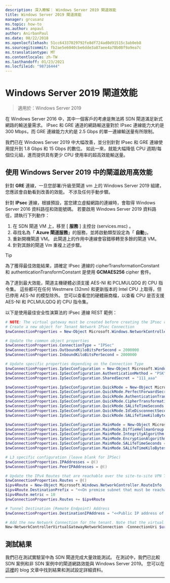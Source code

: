 ```yaml
---
description: 深入瞭解： Windows Server 2019 閘道效能
title: Windows Server 2019 閘道效能
manager: grcusanz
ms.topic: how-to
ms.author: anpaul
author: AnirbanPaul
ms.date: 08/22/2018
ms.openlocfilehash: 51cc64337029792fe8df724ad0d91515c3ab0eb8
ms.sourcegitcommit: fb2ae5e6040cbe6dde3a87aee4a78b08f9a9ea7c
ms.translationtype: MT
ms.contentlocale: zh-TW
ms.lasthandoff: 01/23/2021
ms.locfileid: "98716444"
---
```

# <a name="windows-server-2019-gateway-performance"></a>Windows Server 2019 閘道效能

>適用於：Windows Server 2019

在 Windows Server 2016 中，其中一個客戶的考慮是無法將 SDN 閘道滿足新式網路的輸送量需求。 IPsec 和 GRE 通道的網路輸送量對於 IPsec 連線能力大約是 300 Mbps，而 GRE 連線能力大約是 2.5 Gbps 的單一連線輸送量有所限制。

我們已在 Windows Server 2019 中大幅改善，並分別針對 IPsec 和 GRE 連線使用提升到 1.8 Gbps 和 15 Gbps 的數位。 如此一來，就能大幅降低 CPU 週期/每個位元組，進而提供具有更少 CPU 使用率的超高效能輸送量。

## <a name="enable-high-performance-with-gateways-in-windows-server-2019"></a>使用 Windows Server 2019 中的閘道啟用高效能

針對 **GRE** 連線，一旦您部署/升級至閘道 vm 上的 Windows Server 2019 組建，您應該會自動看到改善的效能。 不涉及任何手動步驟。

針對 **IPsec** 連線，根據預設，當您建立虛擬網路的連線時，會取得 Windows Server 2016 資料路徑和效能號碼。 若要啟用 Windows Server 2019 資料路徑，請執行下列動作：

   1. 在 SDN 閘道 VM 上，移至 [ **服務** ] 主控台 (services.msc) 。
   2. 尋找名為「 **Azure 閘道服務**」的服務，並將啟動類型設定為「 **自動**」。
   3. 重新開機閘道 VM。
      此閘道上的作用中連線會容錯移轉至多餘的閘道 VM。
   4. 針對其餘的閘道 Vm 重複上述步驟。

>[!TIP]
>為了獲得最佳效能結果，請確定 IPsec 連線的 cipherTransformationConstant 和 authenticationTransformConstant 是使用 **GCMAES256** cipher 套件。
>
>為了達到最大效能，閘道主機硬體必須支援 AES-NI 和 PCLMULQDQ 的 CPU 指令集。 這些都可在任何 Westmere (32nm) 和更新版本的 Intel CPU 上取得，但已停用 AES-NI 的模型除外。 您可以查看您的硬體廠商檔，以查看 CPU 是否支援 AES-NI 和 PCLMULQDQ 的 CPU 指令集。

以下是使用最佳安全性演算法的 IPsec 連線 REST 範例：

```PowerShell
# NOTE: The virtual gateway must be created before creating the IPsec connection. More details here.
# Create a new object for Tenant Network IPsec Connection
$nwConnectionProperties = New-Object Microsoft.Windows.NetworkController.NetworkConnectionProperties

# Update the common object properties
$nwConnectionProperties.ConnectionType = "IPSec"
$nwConnectionProperties.OutboundKiloBitsPerSecond = 2000000
$nwConnectionProperties.InboundKiloBitsPerSecond = 2000000

# Update specific properties depending on the Connection Type
$nwConnectionProperties.IpSecConfiguration = New-Object Microsoft.Windows.NetworkController.IpSecConfiguration
$nwConnectionProperties.IpSecConfiguration.AuthenticationMethod = "PSK"
$nwConnectionProperties.IpSecConfiguration.SharedSecret = "111_aaa"

$nwConnectionProperties.IpSecConfiguration.QuickMode = New-Object Microsoft.Windows.NetworkController.QuickMode
$nwConnectionProperties.IpSecConfiguration.QuickMode.PerfectForwardSecrecy = "PFS2048"
$nwConnectionProperties.IpSecConfiguration.QuickMode.AuthenticationTransformationConstant = "GCMAES256"
$nwConnectionProperties.IpSecConfiguration.QuickMode.CipherTransformationConstant = "GCMAES256"
$nwConnectionProperties.IpSecConfiguration.QuickMode.SALifeTimeSeconds = 3600
$nwConnectionProperties.IpSecConfiguration.QuickMode.IdleDisconnectSeconds = 500
$nwConnectionProperties.IpSecConfiguration.QuickMode.SALifeTimeKiloBytes = 2000

$nwConnectionProperties.IpSecConfiguration.MainMode = New-Object Microsoft.Windows.NetworkController.MainMode
$nwConnectionProperties.IpSecConfiguration.MainMode.DiffieHellmanGroup = "Group2"
$nwConnectionProperties.IpSecConfiguration.MainMode.IntegrityAlgorithm = "SHA256"
$nwConnectionProperties.IpSecConfiguration.MainMode.EncryptionAlgorithm = "AES256"
$nwConnectionProperties.IpSecConfiguration.MainMode.SALifeTimeSeconds = 28800
$nwConnectionProperties.IpSecConfiguration.MainMode.SALifeTimeKiloBytes = 2000

# L3 specific configuration (leave blank for IPSec)
$nwConnectionProperties.IPAddresses = @()
$nwConnectionProperties.PeerIPAddresses = @()

# Update the IPv4 Routes that are reachable over the site-to-site VPN Tunnel
$nwConnectionProperties.Routes = @()
$ipv4Route = New-Object Microsoft.Windows.NetworkController.RouteInfo
$ipv4Route.DestinationPrefix = "<<On premise subnet that must be reachable over the VPN tunnel. Ex: 10.0.0.0/24>>"
$ipv4Route.metric = 10
$nwConnectionProperties.Routes += $ipv4Route

# Tunnel Destination (Remote Endpoint) Address
$nwConnectionProperties.DestinationIPAddress = "<<Public IP address of the On-Premise VPN gateway. Ex: 192.168.3.4>>"

# Add the new Network Connection for the tenant. Note that the virtual gateway must be created before creating the IPsec connection. $uri is the REST URI of your deployment and must be in the form of “https://<REST URI>”
New-NetworkControllerVirtualGatewayNetworkConnection -ConnectionUri $uri -VirtualGatewayId $virtualGW.ResourceId -ResourceId "Contoso_IPSecGW" -Properties $nwConnectionProperties -Force
```

## <a name="testing-results"></a>測試結果

我們已在測試實驗室中為 SDN 閘道完成大量效能測試。 在測試中，我們已比較 SDN 案例和非 SDN 案例中的閘道網路效能與 Windows Server 2019。 您可以在 [這裡](https://blogs.technet.microsoft.com/networking/2018/08/15/high-performance-gateways/)的 blog 文章中找到結果和測試設定詳細資料。

---
